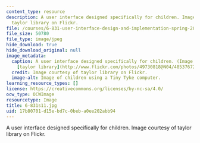 ```yaml
---
content_type: resource
description: A user interface designed specifically for children. Image courtesy of
  taylor library on Flickr.
file: /courses/6-831-user-interface-design-and-implementation-spring-2011/17b80701d15ebd7c0beba0ee202abb94_6-831s11.jpg
file_size: 50780
file_type: image/jpeg
hide_download: true
hide_download_original: null
image_metadata:
  caption: A user interface designed specifically for children. (Image courtesy of
    [taylor library](http://www.flickr.com/photos/49730818@N04/4853767228/) on Flickr.)
  credit: Image courtesy of taylor library on Flickr.
  image-alt: Image of children using a Tiny Tyke computer.
learning_resource_types: []
license: https://creativecommons.org/licenses/by-nc-sa/4.0/
ocw_type: OCWImage
resourcetype: Image
title: 6-831s11.jpg
uid: 17b80701-d15e-bd7c-0beb-a0ee202abb94
---
```

A user interface designed specifically for children. Image courtesy of taylor library on Flickr.